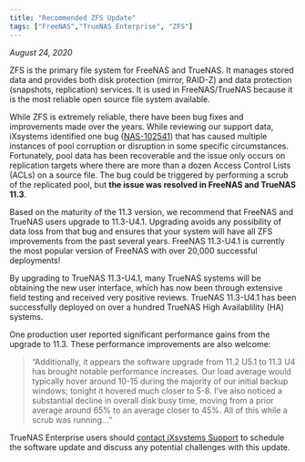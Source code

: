 ```yaml
---
title: "Recommended ZFS Update"
tags: ["FreeNAS","TrueNAS Enterprise", "ZFS"]
---
```


*August 24, 2020*

ZFS is the primary file system for FreeNAS and TrueNAS.
It manages stored data and provides both disk protection (mirror, RAID-Z) and data protection (snapshots, replication) services.
It is used in FreeNAS/TrueNAS because it is the most reliable open source file system available.

While ZFS is extremely reliable, there have been bug fixes and improvements made over the years.
While reviewing our support data, iXsystems identified one bug ([NAS-102541](https://jira.ixsystems.com/browse/NAS-102541)) that has caused multiple instances of pool corruption or disruption in some specific circumstances.
Fortunately, pool data has been recoverable and the issue only occurs on replication targets where there are more than a dozen Access Control Lists (ACLs) on a source file.
The bug could be triggered by performing a scrub of the replicated pool, but **the issue was resolved in FreeNAS and TrueNAS 11.3**.

Based on the maturity of the 11.3 version, we recommend that FreeNAS and TrueNAS users upgrade to 11.3-U4.1.
Upgrading avoids any possibility of data loss from that bug and ensures that your system will have all ZFS improvements from the past several years.
FreeNAS 11.3-U4.1 is currently the most popular version of FreeNAS with over 20,000 successful deployments!

By upgrading to TrueNAS 11.3-U4.1, many TrueNAS systems will be obtaining the new user interface, which has now been through extensive field testing and received very positive reviews.
TrueNAS 11.3-U4.1 has been successfully deployed on over a hundred TrueNAS High Availablility (HA) systems.

One production user reported significant performance gains from the upgrade to 11.3.
These performance improvements are also welcome:

> “Additionally, it appears the software upgrade from 11.2 U5.1 to 11.3 U4 has brought notable performance increases.
> Our load average would typically hover around 10-15 during the majority of our initial backup windows; tonight it hovered much closer to 5-8.
> I've also noticed a substantial decline in overall disk busy time, moving from a prior average around 65% to an average closer to 45%.
> All of this while a scrub was running…“
 
TrueNAS Enterprise users should [contact iXsystems Support](/hub/initial-setup/support/#contacting-ixsystems-support) to schedule the software update and discuss any potential challenges with this update.
